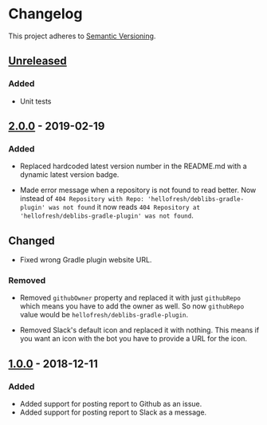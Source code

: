 # Changelog

This project adheres to [Semantic Versioning](https://semver.org/spec/v2.0.0.html).

## [Unreleased]

### Added
- Unit tests

## [2.0.0] - 2019-02-19

### Added
- Replaced hardcoded latest version number in the README.md with a dynamic latest version badge.

- Made error message when a repository is not found to read better. Now instead of `404 Repository with Repo: 'hellofresh/deblibs-gradle-plugin' was not found` it now reads `404 Repository at 'hellofresh/deblibs-gradle-plugin' was not found`.

## Changed
- Fixed wrong Gradle plugin website URL.

### Removed
-  Removed `githubOwner` property and replaced it with just `githubRepo` which means you have to add
the owner as well. So now `githubRepo` value would be `hellofresh/deblibs-gradle-plugin`.

-  Removed Slack's default icon and replaced it with nothing. This means if you want an icon with the 
bot you have to provide a URL for the icon. 

## [1.0.0] - 2018-12-11
### Added
- Added support for posting report to Github as an issue.
- Added support for posting report to Slack as a message.

[Unreleased]: https://github.com/hellofresh/deblibs-gradle-plugin/compare/2.0.0...HEAD
[2.0.0]: https://github.com/hellofresh/deblibs-gradle-plugin/compare/1.0.0...2.0.0
[1.0.0]: https://github.com/hellofresh/deblibs-gradle-plugin/compare/04fd121...1.0.0
